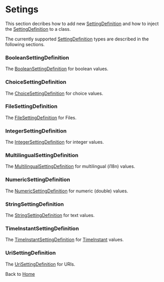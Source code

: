 # Setings

This section decribes how to add new [SettingDefinition](../src/main/java/org/n52/iceland/config/SettingDefinition.java) and how to inject the [SettingDefinition](../src/main/java/org/n52/iceland/config/SettingDefinition.java) to a class.

The currently supported [SettingDefinition](../src/main/java/org/n52/iceland/config/SettingDefinition.java) types are described in the following sections.
### BooleanSettingDefinition
The [BooleanSettingDefinition](../src/main/java/org/n52/iceland/config/settings/BooleanSettingDefinition.java) for boolean values.
### ChoiceSettingDefinition
The [ChoiceSettingDefinition](../src/main/java/org/n52/iceland/config/settings/ChoiceSettingDefinition.java) for choice values.
### FileSettingDefinition
The [FileSettingDefinition](../src/main/java/org/n52/iceland/config/settings/FileSettingDefinition.java) for Files.
### IntegerSettingDefinition
The [IntegerSettingDefinition](../src/main/java/org/n52/iceland/config/settings/IntegerSettingDefinition.java) for integer values.
### MultilingualSettingDefinition
The [MultilingualSettingDefinition](../src/main/java/org/n52/iceland/config/settings/BooleanSettingDefinition.java) for multilingual (i18n) values.
### NumericSettingDefinition
The [NumericSettingDefinition](../src/main/java/org/n52/iceland/config/settings/NumericSettingDefinition.java) for numeric (double) values.
### StringSettingDefinition
The [StringSettingDefinition](../src/main/java/org/n52/iceland/config/settings/StringSettingDefinition.java) for text values.
### TimeInstantSettingDefinition
The [TimeInstantSettingDefinition](../src/main/java/org/n52/iceland/config/settings/TimeInstantSettingDefinition.java) for [TimeInstant](../src/main/java/org/n52/iceland/ogc/gml/time/TimeInstant.java) values.
### UriSettingDefinition
The [UriSettingDefinition](../src/main/java/org/n52/iceland/config/settings/UriSettingDefinition.java)  for URIs.

Back to [Home](Home.md)